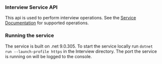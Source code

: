 ### Interview Service API
This api is used to perform interview operations. See the [Service Documentation](swagger-api.yaml) for supported operations.

### Running the service
The service is built on .net 9.0.305. To start the service locally run `dotnet run --launch-profile https` in the Interview directory. The port the service is running on will be logged to the console.
